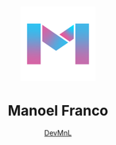 <div style="text-align: center;">
    <img src="https://raw.githubusercontent.com/devmnl/devmnl/main/logo-m.png" style="width: 150px;">
    <h1>Manoel Franco</h1>
    <a href="https://github.com/devmnl" target="_blank">DevMnL</a>
</div>










